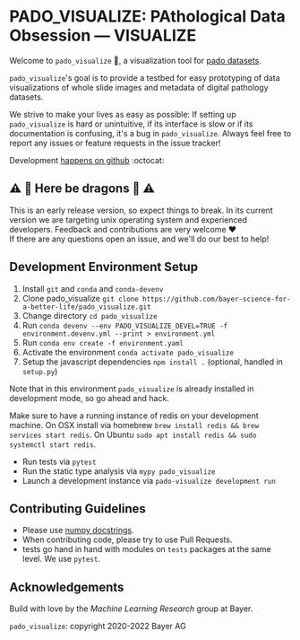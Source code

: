 # PADO_VISUALIZE: PAthological Data Obsession &mdash; VISUALIZE

Welcome to `pado_visualize` :wave:, a visualization tool for
[pado datasets](https://github.com/bayer-science-for-a-better-life/pado).

`pado_visualize`'s goal is to provide a testbed for easy prototyping of data
visualizations of whole slide images and metadata of digital pathology datasets.

We strive to make your lives as easy as possible: If setting up
`pado_visualize` is hard or unintuitive, if its interface is slow or if its
documentation is confusing, it's a bug in `pado_visualize`.
Always feel free to report any issues or feature requests in the issue tracker!

Development 
[happens on github](https://github.com/bayer-science-for-a-better-life/pado_visualize)
:octocat:


## :warning: :dragon: Here be dragons :dragon: :warning:

This is an early release version, so expect things to break. In its current
version we are targeting unix operating system and experienced developers.
Feedback and contributions are very welcome :heart: <br>
If there are any questions open an issue, and we'll do our best to help!


## Development Environment Setup

1. Install `git` and `conda` and `conda-devenv`
2. Clone pado_visualize `git clone https://github.com/bayer-science-for-a-better-life/pado_visualize.git`
3. Change directory `cd pado_visualize`
4. Run `conda devenv --env PADO_VISUALIZE_DEVEL=TRUE -f environment.devenv.yml --print > environment.yml`
5. Run `conda env create -f environment.yaml`
6. Activate the environment `conda activate pado_visualize`
7. Setup the javascript dependencies `npm install .` (optional, handled in `setup.py`)

Note that in this environment `pado_visualize` is already installed in
development mode, so go ahead and hack.

Make sure to have a running instance of redis on your development machine. On
OSX install via homebrew `brew install redis && brew services start redis`. On
Ubuntu `sudo apt install redis && sudo systemctl start redis`.

- Run tests via `pytest`
- Run the static type analysis via `mypy pado_visualize`
- Launch a development instance via `pado-visualize development run`


## Contributing Guidelines

- Please use [numpy docstrings](https://numpydoc.readthedocs.io/en/latest/format.html#docstring-standard).
- When contributing code, please try to use Pull Requests.
- tests go hand in hand with modules on ```tests``` packages at the same level. We use ```pytest```.


## Acknowledgements

Build with love by the _Machine Learning Research_ group at Bayer.

`pado_visualize`: copyright 2020-2022 Bayer AG
